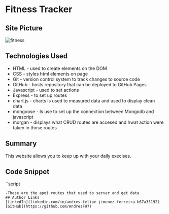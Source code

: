 # Fitness Tracker

## Site Picture
![fitness](https://media-exp1.licdn.com/dms/image/C4E22AQEuNDBVyKcS7Q/feedshare-shrink_800/0?e=1583971200&v=beta&t=6Paz5qvtZZr32Sj839Eliudxe620dPyHRNe5Pe8CQNY)


## Technologies Used
- HTML - used to create elements on the DOM
- CSS - styles html elements on page
- Git - version control system to track changes to source code
- GitHub - hosts repository that can be deployed to GitHub Pages
- Javascript - used to set actions
- Express - to set up routes
- chart.js - charts is used to measured data and used to display clean data
- mongoose - Is use to set up the connection between Mongodb and javascript
- morgan - displays what CRUD routes are accesed and hwat action were taken in those routes

## Summary 
This website allows you to keep up with your daily execises.

## Code Snippet
``script
<script>
  app.get("/api/workouts",function(req,res){
        db.Workout.find({})
        .then(function(result){
            res.json(result)
        })
        .catch(function(error){
            res.json(error)
        })
    })
    //post routes to make workouts
    app.post("/api/workouts",function({body},res){
        console.log(body)
        db.exercises.create(body)
        .then((result)=>{
            res.json(result)
        })
        .catch((error)=>{
            res.json(error)
        })
        
    })
    app.put("/api/workouts/:id",function({body},res){
        console.log(body)
        db.Workout.findOneAndUpdate({_id:body})
        .then(function (result){
            res.json(result)
        })
        .catch(function(error){
            res.json(error)
        })
    })
    //Get routs to get the info from the table
    app.get("api/works/stats",function(req,res){
        db.exercises.find({})
        .then(function(result){
            res.json(result)
        })
        .catch(function(error){
            res.json(error)
        })
    })
    </script>
```
-These are the apoi routes that used to server and get data
## Author Links
[LinkedIn](linkedin.com/in/andres-felipe-jimenez-ferreira-b67a35192)
[GitHub](https://github.com/AndresF97)